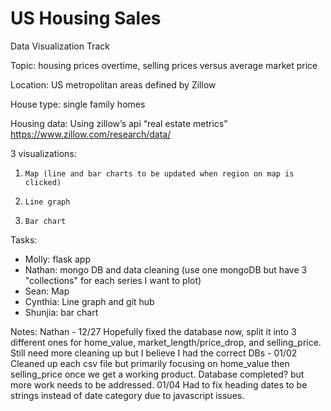 # US Housing Sales
Data Visualization Track

Topic: housing prices overtime, selling prices versus average market price

Location: US metropolitan areas defined by Zillow

House type: single family homes

Housing data:
Using zillow’s api “real estate metrics”
https://www.zillow.com/research/data/

3 visualizations:
1.     Map (line and bar charts to be updated when region on map is clicked)
2.     Line graph 
3.     Bar chart

Tasks:
- Molly: flask app
- Nathan: mongo DB and data cleaning (use one mongoDB but have 3 "collections" for each series I want to plot)
- Sean: Map
- Cynthia: Line graph and git hub
- Shunjia: bar chart


Notes:
Nathan - 12/27 Hopefully fixed the database now, split it into 3 different ones for home_value, market_length/price_drop, and selling_price. Still need more cleaning up but I believe I had the correct DBs - 01/02 Cleaned up each csv file but primarily focusing on home_value then selling_price once we get a working product. Database completed? but more work needs to be addressed. 01/04 Had to fix heading dates to be strings instead of date category due to javascript issues.